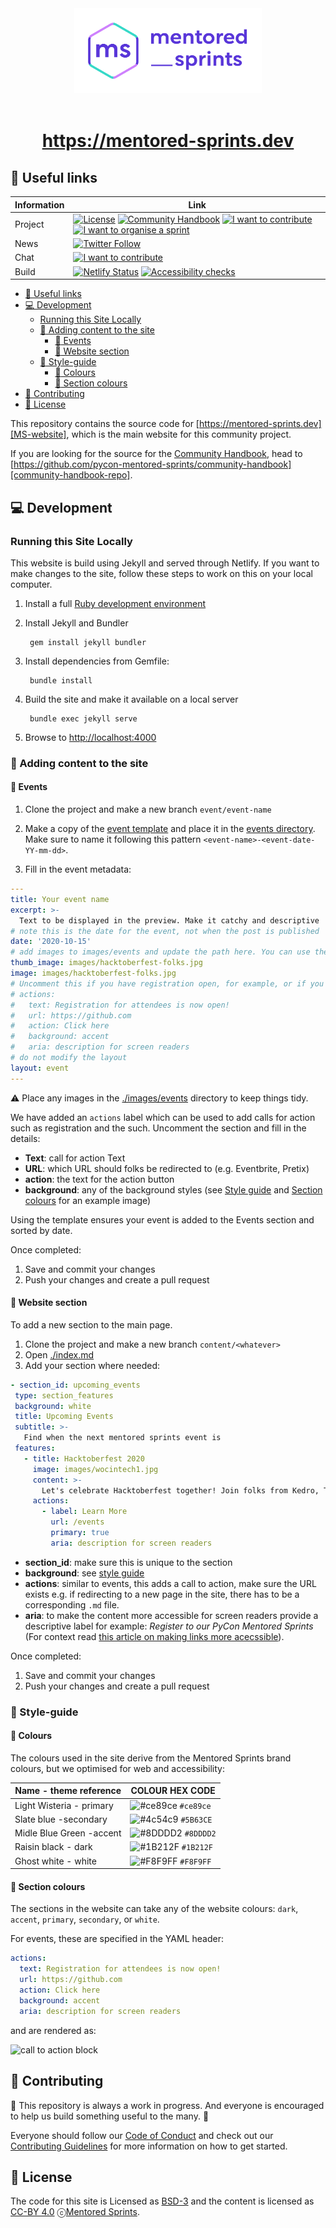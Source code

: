 
<div align="center">
 <img alt="Logo" src="https://github.com/pycon-mentored-sprints/digital-assets/blob/master/logos/MS_logo_white.png?raw=true" width="300" />
</div>
<br>

<div align="center">
<h1><a href="https://mentored-sprints.dev">https://mentored-sprints.dev</a></h1>
</div>

## :link: Useful links

Information | Link |
---------|----------|
Project | [![License](https://img.shields.io/badge/License-BSD%203--Clause-gray.svg?colorA=2D2A56&colorB=7A76C2&style=flat.svg)](https://opensource.org/licenses/BSD-3-Clause) [![Community Handbook](https://img.shields.io/badge/📖%20Read-the%20community%20handbook-gray.svg?colorA=2D2A56&colorB=5936D9&style=flat.svg)](https://mentored-sprints.netlify.app/) [![I want to contribute](https://img.shields.io/badge/⚡️-I%20want%20to%20contribute-gray.svg?colorA=2D2A56&colorB=5936D9&style=flat.svg)](https://mentored-sprints.netlify.app/) [![I want to organise a sprint](https://img.shields.io/badge/💻-I%20want%20to%20run%20a%20sprint-gray.svg?colorA=2D2A56&colorB=F24484&style=flat.svg)](https://www.mentored-sprints.dev/getstarted/) |
News | [![Twitter Follow](https://img.shields.io/twitter/follow/mentoredsprints?style=social)](https://twitter.com/mentoredsprints) |
Chat | [![I want to contribute](https://img.shields.io/badge/💬%20Chat-on%20Discord-gray.svg?colorA=2D2A56&colorB=0396A6&style=flat.svg)](https://mentored-sprints.netlify.app/) |
Build | [![Netlify Status](https://api.netlify.com/api/v1/badges/22aa2846-c490-494e-b625-50a322ecc94f/deploy-status)](https://app.netlify.com/sites/amazing-cray-35954b/deploys) [![Accessibility checks](https://github.com/pycon-mentored-sprints/mentored-sprints.dev/actions/workflows/accesibility.yml/badge.svg)](https://github.com/pycon-mentored-sprints/mentored-sprints.dev/actions/workflows/accesibility.yml) |

- [:link: Useful links](#link-useful-links)
- [💻 Development](#-development)
  - [Running this Site Locally](#running-this-site-locally)
  - [:pencil: Adding content to the site](#pencil-adding-content-to-the-site)
    - [:calendar: Events](#calendar-events)
    - [:pencil: Website section](#pencil-website-section)
  - [:book: Style-guide](#book-style-guide)
    - [:art: Colours](#art-colours)
    - [:bookmark: Section colours](#bookmark-section-colours)
- [:raised_hands: Contributing](#raised_hands-contributing)
- [:book: License](#book-license)

This repository contains the source code for [https://mentored-sprints.dev][MS-website], which is the main website for this community project.

If you are looking for the source for the [Community Handbook][community-handbook-repo], head to [https://github.com/pycon-mentored-sprints/community-handbook][community-handbook-repo].

## 💻 Development

### Running this Site Locally

This website is build using Jekyll and served through Netlify. If you want to make changes to the site, follow these steps to work on this on your local computer.

1. Install a full [Ruby development environment](https://jekyllrb.com/docs/installation/)

2. Install Jekyll and Bundler

        gem install jekyll bundler

3. Install dependencies from Gemfile:

        bundle install
4. Build the site and make it available on a local server

        bundle exec jekyll serve

5. Browse to [http://localhost:4000](http://localhost:4000)

### :pencil: Adding content to the site

#### :calendar: Events

1. Clone the project and make a new branch `event/event-name`

1. Make a copy of the [event template](./templates/event-template.md) and place it in the [events directory](./events). Make sure to name it following this pattern `<event-name>-<event-date-YY-mm-dd>`.

1. Fill in the event metadata:

```yml
---
title: Your event name
excerpt: >-
  Text to be displayed in the preview. Make it catchy and descriptive
# note this is the date for the event, not when the post is published
date: '2020-10-15'
# add images to images/events and update the path here. You can use the same image for the thumb and the main image on the post
thumb_image: images/hacktoberfest-folks.jpg
image: images/hacktoberfest-folks.jpg
# Uncomment this if you have registration open, for example, or if you have a call to action
# actions:
#   text: Registration for attendees is now open!
#   url: https://github.com
#   action: Click here
#   background: accent
#   aria: description for screen readers
# do not modify the layout
layout: event
---
```

   :warning: Place any images in the [./images/events](./images/events) directory to keep things tidy.

   We have added an `actions` label which can be used to add calls for action such as registration and the such. Uncomment the section and fill in the details:

- **Text**: call for action Text
- **URL**: which URL should folks be redirected to (e.g. Eventbrite, Pretix)
- **action**: the text for the action button
- **background**: any of the background styles (see [Style guide](#style-guide) and [Section colours](#-section-colours) for an example image)

Using the template ensures your event is added to the Events section and sorted by date.

Once completed:

1. Save and commit your changes
2. Push your changes and create a pull request

#### :pencil: Website section

To add a new section to the main page.

1. Clone the project and make a new branch `content/<whatever>`
2. Open [./index.md](./index.md)
3. Add your section where needed:

```yml
- section_id: upcoming_events
 type: section_features
 background: white
 title: Upcoming Events
 subtitle: >-
   Find when the next mentored sprints event is
 features:
   - title: Hacktoberfest 2020
     image: images/wocintech1.jpg
     content: >-
       Let's celebrate Hacktoberfest together! Join folks from Kedro, Terminus DB and Rasa.
     actions:
       - label: Learn More
         url: /events
         primary: true
         aria: description for screen readers
```

- **section_id**: make sure this is unique to the section
- **background**: see [style guide](#style-guide)
- **actions**: similar to events, this adds a call to action, make sure the URL exists e.g. if redirecting to a new page in the site, there has to be a corresponding `.md` file.
- **aria**: to make the content more accessible for screen readers provide a descriptive label for example: *Register to our PyCon Mentored Sprints* (For context read [this article on making links more acecssible](https://www.visionaustralia.org/services/digital-access/blog/how-to-make-read-more-links-accessible)).

Once completed:

1. Save and commit your changes
2. Push your changes and create a pull request

### :book: Style-guide

#### :art: Colours

The colours used in the site derive from the Mentored Sprints brand colours, but we optimised for web and accessibility:

| Name - theme reference   | COLOUR HEX CODE                                                      |
| ------------------------ | -------------------------------------------------------------------- |
| Light Wisteria - primary | ![#ce89ce](https://via.placeholder.com/15/ce89ce/000000?text=%20) `#ce89ce` |
| Slate blue -secondary    | ![#4c54c9](https://via.placeholder.com/15/5B63CE/000000?text=%20) `#5B63CE` |
| Midle Blue Green -accent | ![#8DDDD2](https://via.placeholder.com/15/8DDDD2/000000?text=%20) `#8DDDD2` |
| Raisin black - dark      | ![#1B212F](https://via.placeholder.com/15/1B212F/000000?text=%20) `#1B212F` |
| Ghost white - white      | ![#F8F9FF](https://via.placeholder.com/15/F8F9FF/000000?text=%20) `#F8F9FF` |

#### :bookmark: Section colours

The sections in the website can take any of the website colours: `dark`, `accent`, `primary`, `secondary`, or `white`.

For events, these are specified in the YAML header:

```yaml
actions:
  text: Registration for attendees is now open!
  url: https://github.com
  action: Click here
  background: accent
  aria: description for screen readers
```

and are rendered as:

![call to action block](./images/cta.png)

## :raised_hands: Contributing

:construction: This repository is always a work in progress. And everyone is encouraged to help us build something useful to the many. :construction:

Everyone should follow our [Code of Conduct](https://mentored-sprints.netlify.app/code-conduct/) and check out our [Contributing Guidelines](./CONTRIBUTING.md) for more information on how to get started.

## :book: License

The code for this site is Licensed as [BSD-3](https://opensource.org/licenses/BSD-3-Clause) and the content is licensed as
[CC-BY 4.0](http://creativecommons.org/licenses/by/4.0/) ⓒ[Mentored Sprints][MS-website].

<!-- Links -->
[MS-website]: https://mentored-sprints.dev
[community-handbook-repo]: https://github.com/pycon-mentored-sprints/community-handbook
